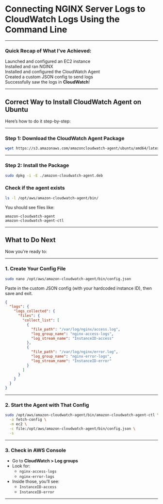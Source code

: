 # Connecting NGINX Server Logs to CloudWatch Logs Using the Command Line

---

### Quick Recap of What I’ve Achieved:

Launched and configured an EC2 instance  
Installed and ran NGINX  
Installed and configured the CloudWatch Agent  
Created a custom JSON config to send logs  
Successfully saw the logs in **CloudWatch**!

---

## Correct Way to Install CloudWatch Agent on Ubuntu

Here’s how to do it step-by-step:

---

### Step 1: Download the CloudWatch Agent Package

```bash
wget https://s3.amazonaws.com/amazoncloudwatch-agent/ubuntu/amd64/latest/amazon-cloudwatch-agent.deb
```

---

### Step 2: Install the Package

```bash
sudo dpkg -i -E ./amazon-cloudwatch-agent.deb
```

### Check if the agent exists

```bash
ls -l /opt/aws/amazon-cloudwatch-agent/bin/
```

You should see files like:

```
amazon-cloudwatch-agent
amazon-cloudwatch-agent-ctl
```

---

## What to Do Next

Now you're ready to:

---

### 1. Create Your Config File

```bash
sudo nano /opt/aws/amazon-cloudwatch-agent/bin/config.json
```

Paste in the custom JSON config (with your hardcoded instance ID), then save and exit.

```json
{
  "logs": {
    "logs_collected": {
      "files": {
        "collect_list": [
          {
            "file_path": "/var/log/nginx/access.log",
            "log_group_name": "nginx-access-logs",
            "log_stream_name": "InstanceID-access"
          },
          {
            "file_path": "/var/log/nginx/error.log",
            "log_group_name": "nginx-error-logs",
            "log_stream_name": "InstanceID-error"
          }
        ]
      }
    }
  }
}
```

---

### 2. Start the Agent with That Config

```bash
sudo /opt/aws/amazon-cloudwatch-agent/bin/amazon-cloudwatch-agent-ctl \
  -a fetch-config \
  -m ec2 \
  -c file:/opt/aws/amazon-cloudwatch-agent/bin/config.json \
  -s
```

---

### 3. Check in AWS Console

- Go to **CloudWatch > Log groups**
- Look for:
  - `nginx-access-logs`
  - `nginx-error-logs`
- Inside those, you’ll see:
  - `InstanceID-access`
  - `InstanceID-error`

---
